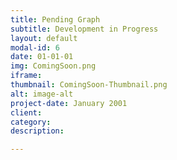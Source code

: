 ```yaml
---
title: Pending Graph
subtitle: Development in Progress
layout: default
modal-id: 6
date: 01-01-01
img: ComingSoon.png
iframe:
thumbnail: ComingSoon-Thumbnail.png
alt: image-alt
project-date: January 2001
client: 
category: 
description: 

---
```

